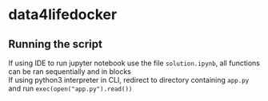 # data4lifedocker  

## Running the script ##  
If using IDE to run jupyter notebook use the file `solution.ipynb`, all functions can be ran sequentially and in blocks  
If using python3 interpreter in CLI, redirect to directory containing `app.py` and run `exec(open("app.py").read())`  